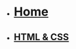 <!-- docs/_sidebar.md -->
<!-- updated 19/09/24 -->
* [<h1>Home</h1>](/)
* [<h2>HTML & CSS</h2>](Block_1/README.md)
<!--
* [<h2>Javascript Programming</h2>](Block_JS/README.md)
* [<h2>BabylonJS</h2>](Block_3/README.md)
-->
<!-- Needs converting to typescript for 2025 revision
 * [<h2>Elements</h2>](Block_4/README.md)
-->
